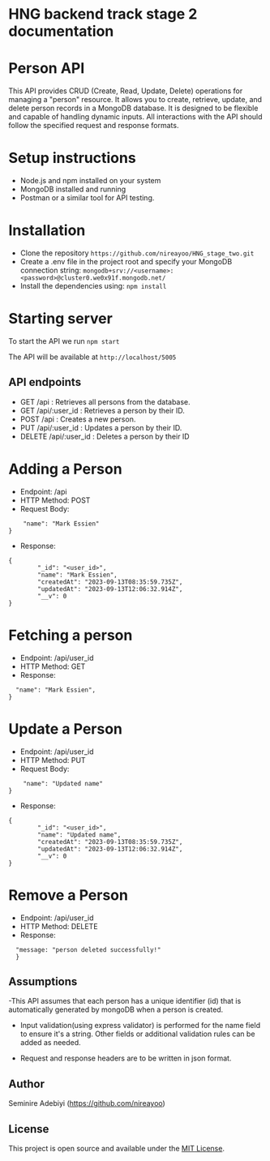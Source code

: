 # HNG backend track stage 2 documentation
# Person API
This API provides CRUD (Create, Read, Update, Delete) operations for managing a "person" resource. It allows you to create, retrieve, update, and delete person records in a MongoDB database.  It is designed to be flexible and capable of handling dynamic inputs. All interactions with the API should follow the specified request and response formats.


# Setup instructions
- Node.js and npm installed on your system
- MongoDB installed and running
- Postman or a similar tool for API testing.

# Installation
- Clone the repository
```https://github.com/nireayoo/HNG_stage_two.git```
- Create a .env file in the project root and specify your MongoDB connection string:
```mongodb+srv://<username>:<password>@cluster0.we0x91f.mongodb.net/``` 
- Install the dependencies using: ```npm install```

# Starting server
To start the API we run ```npm start```

The API will be available at ```http://localhost/5005```

## API endpoints
- GET /api : Retrieves all persons from the database.
- GET /api/:user_id : Retrieves a person by their ID.
- POST /api : Creates a new person.
- PUT /api/:user_id : Updates a person by their ID.
- DELETE /api/:user_id : Deletes a person by their ID

# Adding a Person
- Endpoint: /api
- HTTP Method: POST
- Request Body:
```{
    "name": "Mark Essien"
}
```
- Response:
```
{
        "_id": "<user_id>",
        "name": "Mark Essien",
        "createdAt": "2023-09-13T08:35:59.735Z",
        "updatedAt": "2023-09-13T12:06:32.914Z",
        "__v": 0
}
```

# Fetching a person
- Endpoint: /api/user_id
- HTTP Method: GET
- Response:
```{ 
  "name": "Mark Essien",
}
```

# Update a Person
- Endpoint: /api/user_id
- HTTP Method: PUT
- Request Body:
```{
    "name": "Updated name"
}
```
- Response:
```
{
        "_id": "<user_id>",
        "name": "Updated name",
        "createdAt": "2023-09-13T08:35:59.735Z",
        "updatedAt": "2023-09-13T12:06:32.914Z",
        "__v": 0
}
```

# Remove a Person
- Endpoint: /api/user_id
- HTTP Method: DELETE
- Response:
```{
  "message: "person deleted successfully!"
  }
  ```


## Assumptions
-This API assumes that each person has a unique identifier (id) that is automatically generated by mongoDB when a person is created.

- Input validation(using express validator) is performed for the name field to ensure it's a string. Other fields or additional validation rules can be added as needed.

- Request and response headers are to be written in json format.

## Author
Seminire Adebiyi (https://github.com/nireayoo)

## License

This project is open source and available under the [MIT License](LICENSE).
